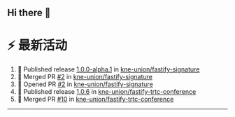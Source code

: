 ## Hi there 👋

<!--

**Here are some ideas to get you started:**

🙋‍♀️ A short introduction - what is your organization all about?
🌈 Contribution guidelines - how can the community get involved?
👩‍💻 Useful resources - where can the community find your docs? Is there anything else the community should know?
🍿 Fun facts - what does your team eat for breakfast?
🧙 Remember, you can do mighty things with the power of [Markdown](https://docs.github.com/github/writing-on-github/getting-started-with-writing-and-formatting-on-github/basic-writing-and-formatting-syntax)
-->


# ⚡ 最新活动

<!--START_SECTION:activity-->
1. 🚀 Published release [1.0.0-alpha.1](https://github.com/kne-union/fastify-signature/releases/tag/1.0.0-alpha.1) in [kne-union/fastify-signature](https://github.com/kne-union/fastify-signature)
2. 🎉 Merged PR [#2](https://github.com/kne-union/fastify-signature/pull/2) in [kne-union/fastify-signature](https://github.com/kne-union/fastify-signature)
3. 💪 Opened PR [#2](https://github.com/kne-union/fastify-signature/pull/2) in [kne-union/fastify-signature](https://github.com/kne-union/fastify-signature)
4. 🚀 Published release [1.0.6](https://github.com/kne-union/fastify-trtc-conference/releases/tag/1.0.6) in [kne-union/fastify-trtc-conference](https://github.com/kne-union/fastify-trtc-conference)
5. 🎉 Merged PR [#10](https://github.com/kne-union/fastify-trtc-conference/pull/10) in [kne-union/fastify-trtc-conference](https://github.com/kne-union/fastify-trtc-conference)
<!--END_SECTION:activity-->

---
